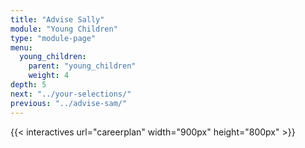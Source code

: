 ```yaml
---
title: "Advise Sally"
module: "Young Children"
type: "module-page"
menu:
  young_children:
    parent: "young_children"
    weight: 4
depth: 5
next: "../your-selections/"
previous: "../advise-sam/"
---
```

{{< interactives url="careerplan" width="900px" height="800px" >}}